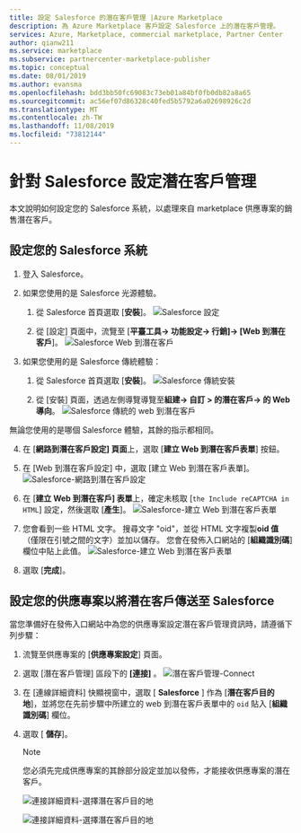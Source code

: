 ```yaml
---
title: 設定 Salesforce 的潛在客戶管理 |Azure Marketplace
description: 為 Azure Marketplace 客戶設定 Salesforce 上的潛在客戶管理。
services: Azure, Marketplace, commercial marketplace, Partner Center
author: qianw211
ms.service: marketplace
ms.subservice: partnercenter-marketplace-publisher
ms.topic: conceptual
ms.date: 08/01/2019
ms.author: evansma
ms.openlocfilehash: bdd3bb50fc69083c73eb01a84bf0fb0db82a8a65
ms.sourcegitcommit: ac56ef07d86328c40fed5b5792a6a02698926c2d
ms.translationtype: MT
ms.contentlocale: zh-TW
ms.lasthandoff: 11/08/2019
ms.locfileid: "73812144"
---
```

# <a name="configure-lead-management-for-salesforce"></a>針對 Salesforce 設定潛在客戶管理

本文說明如何設定您的 Salesforce 系統，以處理來自 marketplace 供應專案的銷售潛在客戶。

## <a name="set-up-your-salesforce-system"></a>設定您的 Salesforce 系統

1. 登入 Salesforce。
2. 如果您使用的是 Salesforce 光源體驗。
    1. 從 Salesforce 首頁選取 [**安裝**]。
    ![Salesforce 設定](./media/commercial-marketplace-lead-management-instructions-salesforce/salesforce-1.png)

    1. 從 [設定] 頁面中，流覽至 [**平臺工具-> 功能設定-> 行銷]-> [Web 到潛在客戶**]。
    ![Salesforce Web 到潛在客戶](./media/commercial-marketplace-lead-management-instructions-salesforce/salesforce-2.png)

3. 如果您使用的是 Salesforce 傳統體驗：
    1. 從 Salesforce 首頁選取 [**安裝**]。
    ![Salesforce 傳統安裝](./media/commercial-marketplace-lead-management-instructions-salesforce/salesforce-classic-setup.png)

    1. 從 [安裝] 頁面，透過左側導覽導覽至**組建-> 自訂 > 的潛在客戶-> 的 Web 導向**。
    ![Salesforce 傳統的 web 到潛在客戶](./media/commercial-marketplace-lead-management-instructions-salesforce/salesforce-classic-web-to-lead.png)

無論您使用的是哪個 Salesforce 體驗，其餘的指示都相同。

4. 在 [**網路到潛在客戶設定] 頁面**上，選取 [**建立 Web 到潛在客戶表單**] 按鈕。
5. 在 [Web 到潛在客戶設定] 中，選取 [建立 Web 到潛在客戶表單]。
    ![Salesforce-網路到潛在客戶設定](./media/commercial-marketplace-lead-management-instructions-salesforce/salesforce-3.png)

6. 在 [**建立 Web 到潛在客戶] 表單**上，確定未核取 [`the Include reCAPTCHA in HTML`] 設定，然後選取 [**產生**]。 
    ![Salesforce-建立 Web 到潛在客戶表單](./media/commercial-marketplace-lead-management-instructions-salesforce/salesforce-4.png)

7. 您會看到一些 HTML 文字。 搜尋文字 "oid"，並從 HTML 文字複製**oid 值**（僅限在引號之間的文字）並加以儲存。 您會在發佈入口網站的 [**組織識別碼**] 欄位中貼上此值。
    ![Salesforce-建立 Web 到潛在客戶表單](./media/commercial-marketplace-lead-management-instructions-salesforce/salesforce-5.png)

8. 選取 [**完成**]。

## <a name="configure-your-offer-to-send-leads-to-salesforce"></a>設定您的供應專案以將潛在客戶傳送至 Salesforce

當您準備好在發佈入口網站中為您的供應專案設定潛在客戶管理資訊時，請遵循下列步驟：

1. 流覽至供應專案的 [**供應專案設定**] 頁面。
1. 選取 [潛在客戶管理] 區段下的 **[連接]** 。
    ![潛在客戶管理-Connect](./media/commercial-marketplace-lead-management-instructions-salesforce/lead-management-connect.png)

1. 在 [連線詳細資料] 快顯視窗中，選取 [ **Salesforce** ] 作為 [**潛在客戶目的地**]，並將您在先前步驟中所建立的 web 到潛在客戶表單中的 `oid` 貼入 [**組織識別碼**] 欄位。

1. 選取 [ **儲存**]。 

    >[!Note]
    >您必須先完成供應專案的其餘部分設定並加以發佈，才能接收供應專案的潛在客戶。

    ![連接詳細資料-選擇潛在客戶目的地](./media/commercial-marketplace-lead-management-instructions-salesforce/choose-lead-destination.png)

    ![連接詳細資料-選擇潛在客戶目的地](./media/commercial-marketplace-lead-management-instructions-salesforce/connection-details.png)